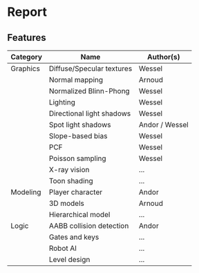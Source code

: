 # Report

## Features

|Category|Name                     |Author(s)     |
|--------|-------------------------|--------------|
|Graphics|Diffuse/Specular textures|Wessel        |
|        |Normal mapping           |Arnoud        |
|        |Normalized Blinn-Phong   |Wessel        |
|        |Lighting                 |Wessel        |
|        |Directional light shadows|Wessel        |
|        |Spot light shadows       |Andor / Wessel|
|        |Slope-based bias         |Wessel        |
|        |PCF                      |Wessel        |
|        |Poisson sampling         |Wessel        |
|        |X-ray vision             |...           |
|        |Toon shading             |...           |
|Modeling|Player character         |Andor         |
|        |3D models                |Arnoud        |
|        |Hierarchical model       |...           |
|Logic   |AABB collision detection |Andor         |
|        |Gates and keys           |...           |
|        |Robot AI                 |...           |
|        |Level design             |...           |
